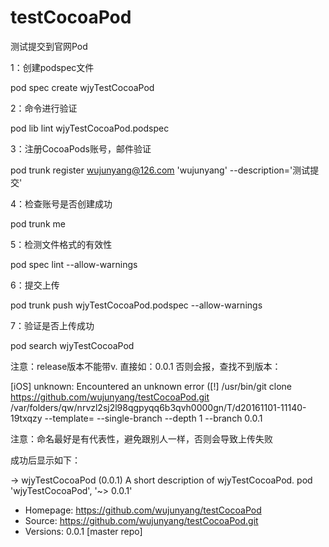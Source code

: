 # testCocoaPod
测试提交到官网Pod

1：创建podspec文件

pod spec create wjyTestCocoaPod

2：命令进行验证

pod lib lint wjyTestCocoaPod.podspec

3：注册CocoaPods账号，邮件验证

pod trunk register wujunyang@126.com 'wujunyang' --description='测试提交'

4：检查账号是否创建成功

pod trunk me

5：检测文件格式的有效性

pod spec lint --allow-warnings

6：提交上传

pod trunk push wjyTestCocoaPod.podspec --allow-warnings

7：验证是否上传成功

pod search wjyTestCocoaPod


注意：release版本不能带v. 直接如：0.0.1 否则会报，查找不到版本：

[iOS] unknown: Encountered an unknown error ([!] /usr/bin/git clone https://github.com/wujunyang/testCocoaPod.git /var/folders/qw/nrvzl2sj2l98qgpyqq6b3qvh0000gn/T/d20161101-11140-19txqzy --template= --single-branch --depth 1 --branch 0.0.1

注意：命名最好是有代表性，避免跟别人一样，否则会导致上传失败


成功后显示如下：

-> wjyTestCocoaPod (0.0.1)
   A short description of wjyTestCocoaPod.
   pod 'wjyTestCocoaPod', '~> 0.0.1'
   - Homepage: https://github.com/wujunyang/testCocoaPod
   - Source:   https://github.com/wujunyang/testCocoaPod.git
   - Versions: 0.0.1 [master repo]
